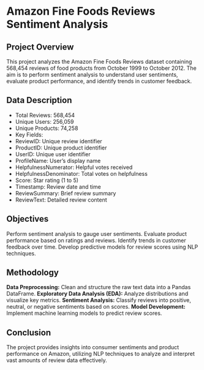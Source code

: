 # Amazon Fine Foods Reviews Sentiment Analysis
## Project Overview
This project analyzes the Amazon Fine Foods Reviews dataset containing 568,454 reviews of food products from October 1999 to October 2012. The aim is to perform sentiment analysis to understand user sentiments, evaluate product performance, and identify trends in customer feedback.

## Data Description
* Total Reviews: 568,454
* Unique Users: 256,059
* Unique Products: 74,258
* Key Fields:
* ReviewID: Unique review identifier
* ProductID: Unique product identifier
* UserID: Unique user identifier
* ProfileName: User’s display name
* HelpfulnessNumerator: Helpful votes received
* HelpfulnessDenominator: Total votes on helpfulness
* Score: Star rating (1 to 5)
* Timestamp: Review date and time
* ReviewSummary: Brief review summary
* ReviewText: Detailed review content

## Objectives
Perform sentiment analysis to gauge user sentiments.
Evaluate product performance based on ratings and reviews.
Identify trends in customer feedback over time.
Develop predictive models for review scores using NLP techniques.
## Methodology
**Data Preprocessing:** Clean and structure the raw text data into a Pandas DataFrame.
**Exploratory Data Analysis (EDA):** Analyze distributions and visualize key metrics.
**Sentiment Analysis:** Classify reviews into positive, neutral, or negative sentiments based on scores.
**Model Development:** Implement machine learning models to predict review scores.

## Conclusion
The project provides insights into consumer sentiments and product performance on Amazon, utilizing NLP techniques to analyze and interpret vast amounts of review data effectively.
